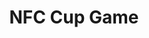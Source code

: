 ---
title: NFC Cup Game
level: 4
language: en
external: http://appinventor.mit.edu/explore/ai2/cup-game.html
---